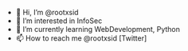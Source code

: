 - 👋 Hi, I’m @rootxsid
- 👀 I’m interested in InfoSec
- 🌱 I’m currently learning WebDevelopment, Python
- 📫 How to reach me @rootxsid [Twitter]


